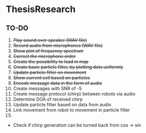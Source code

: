 # ThesisResearch

## TO-DO

<ol>
  <li><s>Play sound over speaker (WAV file)</s></li>
  <li><s>Record audio from microphones (WAV file)</s></li>
  <li><s>Show plot of frequency spectrum</s></li>
  <li><s>Correct the microphone order</s></li>
  <li><s>Create the possibility to load in map</s></li>
  <li><s>Create basic particle filter, by plotting dots uniformly</s></li>
  <li><s>Update particle filter on movement</s></li>
  <li><s>Show current cell based on particles</s></li>
  <li><s>Encode message data in the form of audio</s></li>
  <li>Create messages with SNR of -5</li>
  <li>Create message protocol (chirp) between robots via audio</li>
  <li>Determine DOA of received chirp</li>
  <li>Update particle filter based on data from audio</li>
  <li>Link movement from robot to movement in particle filter</li>
  <li></li>
</ol>

- Check if chirp generation can be turned back from cos -> sin